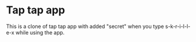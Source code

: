 # Tap tap app
This is a clone of tap tap app with added "secret" when you type s-k-r-i-l-l-e-x while using the app. 
